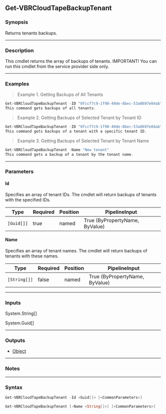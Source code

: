 Get-VBRCloudTapeBackupTenant
----------------------------

### Synopsis
Returns tenants backups.

---

### Description

This cmdlet returns the array of backups of tenants. IMPORTANT! You can run this cmdlet from the service provider side only.

---

### Examples
> Example 1. Getting Backups of All Tenants

```PowerShell
Get-VBRCloudTapeBackupTenant -ID "0fccf7c9-1f90-49de-8bec-53a0697e04ab"
This command gets backups of all tenants.
```
> Example 2. Getting Backups of Selected Tenant by Tenant ID

```PowerShell
Get-VBRCloudTapeBackupTenant -ID "0fccf7c9-1f90-49de-8bec-53a0697e04ab"
This command gets backups of a tenant with a specific tenant ID.
```
> Example 3. Getting Backups of Selected Tenant by Tenant Name

```PowerShell
Get-VBRCloudTapeBackupTenant -Name "New tenant"
This command gets a backup of a tenant by the tenant name.
```

---

### Parameters
#### **Id**
Specifies an array of tenant IDs. The cmdlet will return backups of tenants with the specified IDs.

|Type      |Required|Position|PipelineInput                 |
|----------|--------|--------|------------------------------|
|`[Guid[]]`|true    |named   |True (ByPropertyName, ByValue)|

#### **Name**
Specifies an array of tenant names. The cmdlet will return backups of tenants with these names.

|Type        |Required|Position|PipelineInput                 |
|------------|--------|--------|------------------------------|
|`[String[]]`|false   |named   |True (ByPropertyName, ByValue)|

---

### Inputs
System.String[]

System.Guid[]

---

### Outputs
* [Object](https://learn.microsoft.com/en-us/dotnet/api/System.Object)

---

### Notes

---

### Syntax
```PowerShell
Get-VBRCloudTapeBackupTenant -Id <Guid[]> [<CommonParameters>]
```
```PowerShell
Get-VBRCloudTapeBackupTenant [-Name <String[]>] [<CommonParameters>]
```
